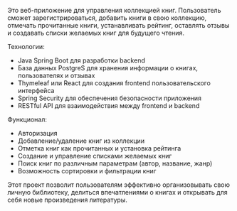 Это веб-приложение для управления коллекцией книг. Пользователь сможет зарегистрироваться, добавить книги в свою коллекцию, отмечать прочитанные книги, устанавливать рейтинг, оставлять отзывы и создавать списки желаемых книг для будущего чтения.

Технологии:
- Java Spring Boot для разработки backend
- База данных PostgreS  для хранения информации о книгах, пользователях и отзывах
- Thymeleaf или React для создания frontend пользовательского интерфейса
- Spring Security для обеспечения безопасности приложения
- RESTful API для взаимодействия между frontend и backend

Функционал:
- Авторизация
- Добавление/удаление книг из коллекции
- Отметка книг как прочитанных и установка рейтинга
- Создание и управление списками желаемых книг
- Поиск книг по различным параметрам (автор, название, жанр)
- Возможность сортировки и фильтрации книг

Этот проект позволит пользователям эффективно организовывать свою личную библиотеку, делиться впечатлениями о книгах и открывать для себя новые произведения литературы.
